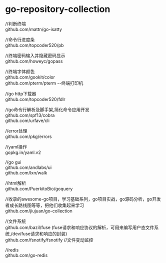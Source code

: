 # go-repository-collection
 //判断终端     
github.com/mattn/go-isatty     

//命令行进度条    
github.com/topcoder520/pb    

//终端密码输入并隐藏密码显示      
github.com/howeyc/gopass     

//终端字体颜色    
github.com/gookit/color         
github.com/pterm/pterm --终端打印机      

//go http下载器      
github.com/topcoder520/fdlr     

//go命令行解析及脚手架,简化命令应用开发     
github.com/spf13/cobra     
github.com/urfave/cli       

//error处理      
github.com/pkg/errors     

//yaml操作    
gopkg.in/yaml.v2     

//go gui    
github.com/andlabs/ui        
github.com/lxn/walk   

//html解析    
github.com/PuerkitoBio/goquery     

//收录的awesome-go项目，学习基础系列，go项目实战，go源码分析，go开发者成长路线图等等，把他们收集起来学习        
github.com/jiujuan/go-collection 

//文件系统          
github.com/bazil/fuse (fuse请求和响应协议的解析，可用来编写用户态文件系统,/dev/fuse请求和响应的封装)    
github.com/fsnotify/fsnotify //文件变动监控    

//redis                  
github.com/go-redis  
